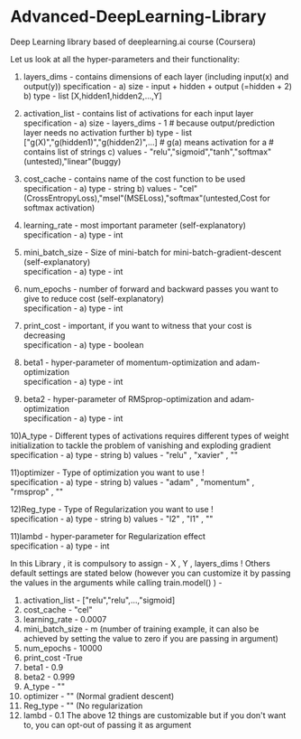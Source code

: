 # Advanced-DeepLearning-Library
Deep Learning library based of deeplearning.ai course (Coursera)

Let us look at all the hyper-parameters and their functionality:

1) layers_dims      -       contains dimensions of each layer (including input(x) and output(y))
                            specification - a) size - input + hidden + output (=hidden + 2)
                                            b) type - list [X,hidden1,hidden2,...,Y]

2) activation_list  -       contains list of activations for each input layer
                            specification - a) size   - layers_dims - 1             # because output/prediction layer needs no activation further
                                            b) type   - list ["g(X)","g(hidden1)","g(hidden2)",...]  # g(a) means activation for a
                                                                                                     # contains list of strings
                                            c) values - "relu","sigmoid","tanh","softmax"(untested),"linear"(buggy) 

3) cost_cache       -       contains name of the cost function to be used
                            specification - a) type   - string
                                            b) values - "cel"(CrossEntropyLoss),"msel"(MSELoss),"softmax"(untested,Cost for softmax activation)   

4) learning_rate    -       most important parameter (self-explanatory)   
                            specification - a) type   - int

5) mini_batch_size  -       Size of mini-batch for mini-batch-gradient-descent (self-explanatory)   
                            specification - a) type   - int

6) num_epochs    -          number of forward and backward passes you want to give to reduce cost (self-explanatory)   
                            specification - a) type   - int

7) print_cost    -          important, if you want to witness that your cost is decreasing    
                            specification - a) type   - boolean

8) beta1         -          hyper-parameter of momentum-optimization and adam-optimization     
                            specification - a) type   - int

9) beta2         -          hyper-parameter of RMSprop-optimization and adam-optimization   
                            specification - a) type   - int

10)A_type        -          Different types of activations requires different types of weight initialization to tackle the problem of vanishing and                                    exploding gradient 
                            specification - a) type   - string
                                            b) values - "relu" , "xavier" , ""

11)optimizer     -          Type of optimization you want to use !    
                            specification - a) type   - string
                                            b) values - "adam" , "momentum" , "rmsprop" , ""


12)Reg_type      -          Type of Regularization you want to use !    
                            specification - a) type   - string
                                            b) values - "l2" , "l1" , ""

11)lambd         -          hyper-parameter for Regularization effect    
                            specification - a) type   - int


In this Library , it is compulsory to assign - X , Y , layers_dims ! 
Others default settings are stated below (however you can customize it by passing the values in the arguments while calling train.model() ) - 
1) activation_list - ["relu","relu",...,"sigmoid]
2) cost_cache - "cel"
3) learning_rate - 0.0007
4) mini_batch_size - m (number of training example, it can also be achieved by setting the value to zero if you are passing in argument)
5) num_epochs - 10000
6) print_cost -True
7) beta1 - 0.9
8) beta2 - 0.999
9) A_type - ""
10) optimizer - "" (Normal gradient descent)
11) Reg_type - "" (No regularization
12) lambd - 0.1
The above 12 things are customizable but if you don't want to, you can opt-out of passing it as argument 


